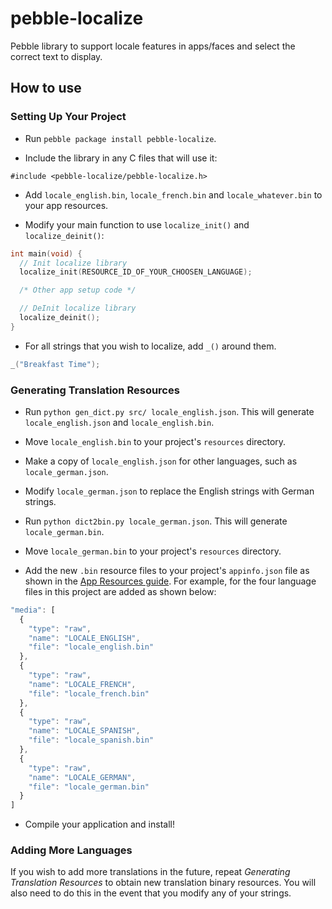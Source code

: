 # pebble-localize

Pebble library to support locale features in apps/faces and select the correct
text to display.

## How to use

### Setting Up Your Project

* Run `pebble package install pebble-localize`.

* Include the library in any C files that will use it:

```
#include <pebble-localize/pebble-localize.h>
```

* Add `locale_english.bin`, `locale_french.bin` and `locale_whatever.bin` 
to your app resources.

* Modify your main function to use `localize_init()` and `localize_deinit()`:

```c
int main(void) {
  // Init localize library
  localize_init(RESOURCE_ID_OF_YOUR_CHOOSEN_LANGUAGE);

  /* Other app setup code */

  // DeInit localize library
  localize_deinit();
}
```

* For all strings that you wish to localize, add `_()` around them.

```c
_("Breakfast Time");
```

### Generating Translation Resources

* Run `python gen_dict.py src/ locale_english.json`. This will generate
  `locale_english.json` and `locale_english.bin`.

* Move `locale_english.bin` to your project's `resources` directory.

* Make a copy of `locale_english.json` for other languages, such as
  `locale_german.json`.

* Modify `locale_german.json` to replace the English strings with German
  strings.

* Run `python dict2bin.py locale_german.json`. This will generate
  `locale_german.bin`.

* Move `locale_german.bin` to your project's `resources` directory.

* Add the new `.bin` resource files to your project's `appinfo.json` file as 
  shown in the 
  [App Resources guide](https://developer.getpebble.com/guides/pebble-apps/display-and-animations/resources/#raw-resources). 
  For example, for the four language files in this project are added as shown
  below:

```js
"media": [
  {
    "type": "raw",
    "name": "LOCALE_ENGLISH",
    "file": "locale_english.bin"
  }, 
  {
    "type": "raw",
    "name": "LOCALE_FRENCH",
    "file": "locale_french.bin"
  }, 
  {
    "type": "raw",
    "name": "LOCALE_SPANISH",
    "file": "locale_spanish.bin"
  }, 
  {
    "type": "raw",
    "name": "LOCALE_GERMAN",
    "file": "locale_german.bin"
  }
]
```

* Compile your application and install!

### Adding More Languages

If you wish to add more translations in the future, repeat *Generating
Translation Resources* to obtain new translation binary resources. You will also
need to do this in the event that you modify any of your strings.
